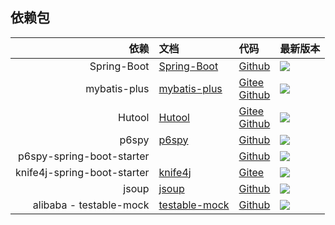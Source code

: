 ## 依赖包

|依赖|文档|代码|最新版本|
|---:|:---|:---|:---|
|Spring-Boot|[Spring-Boot](https://spring.io/projects/spring-boot)|[Github](https://github.com/spring-projects/spring-boot)|<a target="_blank" href="https://search.maven.org/search?q=g:%22org.springframework.boot%22%20AND%20a:%22spring-boot-dependencies%22"><img src="https://img.shields.io/maven-central/v/org.springframework.boot/spring-boot-dependencies"/></a>|
|mybatis-plus|[mybatis-plus](https://baomidou.com/)|[Gitee](https://gitee.com/baomidou/mybatis-plus) <br> [Github](https://github.com/baomidou/mybatis-plus)|<a target="_blank" href="https://search.maven.org/search?q=g:%22com.baomidou%22%20AND%20a:%22mybatis-plus-boot-starter%22"><img src="https://img.shields.io/maven-central/v/com.baomidou/mybatis-plus-boot-starter"/></a>|					
|Hutool|[Hutool](https://hutool.cn/)|[Gitee](https://gitee.com/dromara/hutool/) <br> [Github](https://github.com/dromara/hutool/)|<a target="_blank" href="https://search.maven.org/search?q=g:%22cn.hutool%22%20AND%20a:%22hutool-all%22"><img src="https://img.shields.io/maven-central/v/cn.hutool/hutool-all"/></a>|
|p6spy|[p6spy](https://p6spy.readthedocs.io/en/latest/integration.html#spring-boot-autoconfiguration)|[Github](https://github.com/p6spy/p6spy)|<a target="_blank" href="https://search.maven.org/search?q=g:%22p6spy%22%20AND%20a:%22p6spy%22"><img src="https://img.shields.io/maven-central/v/p6spy/p6spy"/></a>|
|p6spy-spring-boot-starter| |[Github](https://github.com/gavlyukovskiy/spring-boot-data-source-decorator)|<a target="_blank" href="https://search.maven.org/search?q=g:%22com.github.gavlyukovskiy%22%20AND%20a:%22p6spy-spring-boot-starter%22"><img src="https://img.shields.io/maven-central/v/com.github.gavlyukovskiy/p6spy-spring-boot-starter"/></a>|
|knife4j-spring-boot-starter|[knife4j](https://doc.xiaominfo.com/knife4j/documentation/)|[Gitee](https://gitee.com/xiaoym/knife4j)|<a target="_blank" href="https://search.maven.org/search?q=g:%22com.github.xiaoymin%22%20AND%20a:%22knife4j-spring-boot-starter%22"><img src="https://img.shields.io/maven-central/v/com.github.xiaoymin/knife4j-spring-boot-starter"/></a>|
|jsoup|[jsoup](https://jsoup.org/)|[Github](https://github.com/jhy/jsoup)|<a target="_blank" href="https://search.maven.org/search?q=g:%22org.jsoup%22%20AND%20a:%22jsoup%22"><img src="https://img.shields.io/maven-central/v/org.jsoup/jsoup"/></a>|
|alibaba - testable-mock|[testable-mock](https://alibaba.github.io/testable-mock/#/)|[Github](https://github.com/alibaba/testable-mock)|<a target="_blank" href="https://search.maven.org/search?q=g:%22com.alibaba.testable%22%20AND%20a:%22testable-allp%22"><img src="https://img.shields.io/maven-central/v/com.alibaba.testable/testable-all"/></a>|






